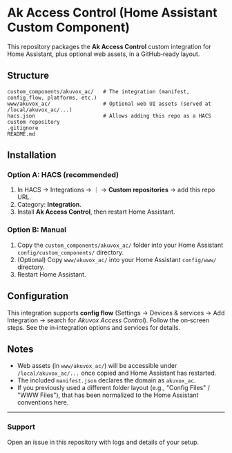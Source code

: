 # Ak Access Control (Home Assistant Custom Component)

This repository packages the **Ak Access Control** custom integration for Home Assistant, plus optional web assets, in a GitHub‑ready layout.

## Structure
```text
custom_components/akuvox_ac/   # The integration (manifest, config_flow, platforms, etc.)
www/akuvox_ac/                 # Optional web UI assets (served at /local/akuvox_ac/...)
hacs.json                      # Allows adding this repo as a HACS custom repository
.gitignore
README.md
```

## Installation

### Option A: HACS (recommended)
1. In HACS → Integrations → ⋮ → **Custom repositories** → add this repo URL.
2. Category: **Integration**.
3. Install **Ak Access Control**, then restart Home Assistant.

### Option B: Manual
1. Copy the `custom_components/akuvox_ac/` folder into your Home Assistant `config/custom_components/` directory.
2. (Optional) Copy `www/akuvox_ac/` into your Home Assistant `config/www/` directory.
3. Restart Home Assistant.

## Configuration
This integration supports **config flow** (Settings → Devices & services → Add Integration → search for *Akuvox Access Control*).
Follow the on‑screen steps. See the in‑integration options and services for details.

## Notes
- Web assets (in `www/akuvox_ac/`) will be accessible under `/local/akuvox_ac/...` once copied and Home Assistant has restarted.
- The included `manifest.json` declares the domain as `akuvox_ac`.
- If you previously used a different folder layout (e.g., "Config Files" / "WWW Files"), that has been normalized to the Home Assistant conventions here.

---
### Support
Open an issue in this repository with logs and details of your setup.
